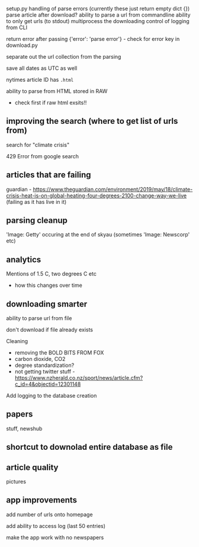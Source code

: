 setup.py
handling of parse errors (currently these just return empty dict {})
parse article after download?
ability to parse a url from commandline
ability to only get urls (to stdout)
multiprocess the downloading
control of logging from CLI

return error after passing {'error': 'parse error'} - check for error key in download.py

separate out the url collection from the parsing


save all dates as UTC as well

nytimes article ID has `.html`

ability to parse from HTML stored in RAW
- check first if raw html exsits!!

## improving the search (where to get list of urls from)

search for "climate crisis"

429 Error from google search


## articles that are failing

guardian - https://www.theguardian.com/environment/2019/may/18/climate-crisis-heat-is-on-global-heating-four-degrees-2100-change-way-we-live (failing as it has live in it)

## parsing cleanup

'Image: Getty' occuring at the end of skyau (sometimes 'Image: Newscorp' etc)

## analytics

Mentions of 1.5 C, two degrees C etc
- how this changes over time

## downloading smarter

ability to parse url from file

don't download if file already exists

Cleaning
- removing the BOLD BITS FROM FOX
- carbon dioxide, CO2
- degree standardization?
- not getting twitter stuff - https://www.nzherald.co.nz/sport/news/article.cfm?c_id=4&objectid=12301148

Add logging to the database creation

## papers

stuff, newshub


## shortcut to downolad entire database as file


## article quality

pictures

## app improvements

add number of urls onto homepage

add ability to access log (last 50 entries)

make the app work with no newspapers
